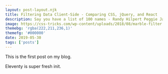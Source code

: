 ```yaml
---
layout: post-layout.njk
title: Filtering Data Client-Side - Comparing CSS, jQuery, and React
description: Say you have a list of 100 names - Randy Hilpert Peggie Jacobi Ethelyn Nolan Sr. ...or file names, or phone numbers, or whatever. And you want to filter
image: https://css-tricks.com/wp-content/uploads/2018/08/marble-filter.png
themebg: 'rgba(222,211,236,1)'
themefg: '#000000'
date: 2019-05-30
tags: ['posts']
---
```

<!-- Excerpt Start -->
This is the first post on my blog.
<!-- Excerpt End -->
 
Eleventy is super fresh init.